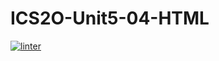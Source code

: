 # ICS2O-Unit5-04-HTML
 [![linter](https://github.com/Rodas-Nega/ICS2O-Unit5-04-HTML/workflows/linter/badge.svg)](https://github.com/marketplace/actions/super-linter)   
